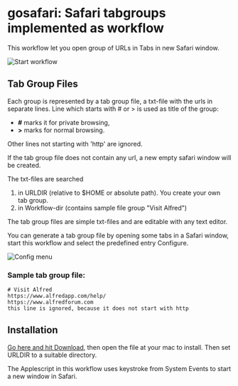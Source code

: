 # gosafari: Safari tabgroups implemented as workflow

This workflow let you open group of URLs in Tabs in new Safari window.

![Start workflow](https://user-images.githubusercontent.com/55148527/142421149-ee53af37-d9de-4d43-922a-05d9efbdff42.png)


## Tab Group Files
Each group is represented by a tab group file, a txt-file with the urls in separate lines. Line which starts with # or > is used as title of the group: 

 * __#__ marks it for private browsing, 
 * __>__ marks for normal browsing.

Other lines not starting with 'http' are ignored.

If the tab group file does not contain any url, a new empty safari window will be created.
 
The txt-files are searched 

1. in URLDIR (relative to $HOME or absolute path). You create your own tab group.
2. in Workflow-dir (contains sample file group "Visit Alfred") 

The tab group files are simple txt-files and are editable with any text editor.

You can generate a tab group file by opening some tabs in a Safari window, start this workflow and select the predefined entry Configure.

![Config menu](https://user-images.githubusercontent.com/55148527/142421251-1ad6ec40-25fa-47d1-971e-edd9289f16f4.png)


### Sample tab group file:
````
# Visit Alfred
https://www.alfredapp.com/help/
https://www.alfredforum.com
this line is ignored, because it does not start with http
````


## Installation
[Go here and hit Download](../gointernet.alfredworkflow), then open the file at your mac to install.
Then set URLDIR to a suitable directory.

The Applescript in this workflow uses keystroke from System Events to start a new window in Safari.

 
